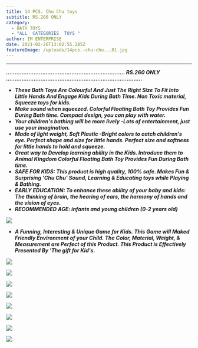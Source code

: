 ```yaml
---
title: 14 PCS. Chu Chu toys
subtitle: RS.260 ONLY
category:
  - BATH TOYS
  - "ALL  CATEGORIES  TOYS "
author: IM ENTERPRISE
date: 2021-02-26T13:02:55.285Z
featureImage: /uploads/14pcs.-chu-chu...01.jpg
---
```

 ** **  



***.....................................................................    RS.260 ONLY  ...............................................................................***





* ***These Bath Toys Are Colourful And Just The Right Size To Fit Into Little Hands And Engage Kids During Bath Time. Non Toxic material, Squeeze toys for kids.*** 
* ***Make sound when squeezed. Colorful Floating Bath Toy Provides Fun During Bath time. Compact design, you can play with water.*** 
* ***Your children's bathing will be more lively -Lots of entertainment, just use your imagination.***
* ***Made of light weight, Soft Plastic -Bright colors to catch children's eye. Perfect shape and size for little hands. Perfect size and softness for little hands to hold and squeeze.*** 
* ***Great way to Develop learning ability in the Kids. Introduce them to Animal Kingdom Colorful Floating Bath Toy Provides Fun During Bath time.*** 
* ***SAFE FOR KIDS: This product is high quality, 100% safe. Makes Fun & Surprising 'Chu Chu' Sound, Learning & Educating toys while Playing & Bathing.*** 
* ***EARLY EDUCATION: To enhance these ability of your baby and kids: The thinking of brain, the hearing of ears, the harmony of hands and the vision of eyes.*** 
* ***RECOMMENDED AGE: infants and young children (0-2 years old)***

![](/uploads/14pcs.-chu-chu...01.jpg)

* ***A Funning, Interesting & Unique Game for Kids. This Game will Maked Friendly Environment of your Child. The Color, Material, Weight, & Measurement are Perfect of this Product. This Product is Effectively Presented By 'The gift for Kid's.***

![](/uploads/14pcs.-chu-chu...02.jpg)

![](/uploads/14pcs.-chu-chu...03.jpg)

![](/uploads/14pcs.-chu-chu...04.jpg)

![](/uploads/14pcs.-chu-chu...05.jpg)

![](/uploads/14pcs.-chu-chu...06.jpg)

![](/uploads/14pcs.-chu-chu...07.jpg)

![](/uploads/14pcs.-chu-chu...08.jpg)

![](/uploads/14pcs.-chu-chu...09.jpg)